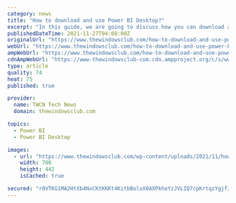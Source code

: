 ```yaml
---
category: news
title: "How to download and use Power BI Desktop?"
excerpt: "In this guide, we are going to discuss how you can download and use Power BI Desktop. Power BI is a popular business analytics service by Microsoft. It offers different versions of the software ..."
publishedDateTime: 2021-11-27T04:08:00Z
originalUrl: "https://www.thewindowsclub.com/how-to-download-and-use-power-bi-desktop"
webUrl: "https://www.thewindowsclub.com/how-to-download-and-use-power-bi-desktop"
ampWebUrl: "https://www.thewindowsclub.com/how-to-download-and-use-power-bi-desktop?amp"
cdnAmpWebUrl: "https://www-thewindowsclub-com.cdn.ampproject.org/c/s/www.thewindowsclub.com/how-to-download-and-use-power-bi-desktop?amp"
type: article
quality: 74
heat: 75
published: true

provider:
  name: TWCN Tech News
  domain: thewindowsclub.com

topics:
  - Power BI
  - Power BI Desktop

images:
  - url: "https://www.thewindowsclub.com/wp-content/uploads/2021/11/how-download-use-power-bi-desktop-6.png"
    width: 700
    height: 442
    isCached: true

secured: "r0VTKG1MA2HtXb4NxCKtKKKt4KitbBolxX0AXPkhoYzJVLIQ7cpKrtqzYgjfJ22NpxoWaM/qva9EnrM6NPD0zNh6uHESxO+PuymyPJEaeoDf+uYIEXGG3gIqQaWTwz4TX8xmwYgjJierxv6W96GL8dVpXtvgebVVn2XBWXuIwOvMBRWPVqdzK6HTul73UZygxC+A985Q1vfiIVfUssskt5ozM0R3IrAcHcns6jybXg38fZKw4NfU1EfDnvDMqWOSOOCx6nax1WM08xM+dCfbELGlUM9r+Qm0C3xjspM6k7iZDGHGWX5m//mnfKOEosTf1+HkJHmBh2r6C2CtptU3e0GsC0pyAgfkTKdmAc+KUdI=;uscV+hniuWoB6AZyaKsbIg=="
---
```


